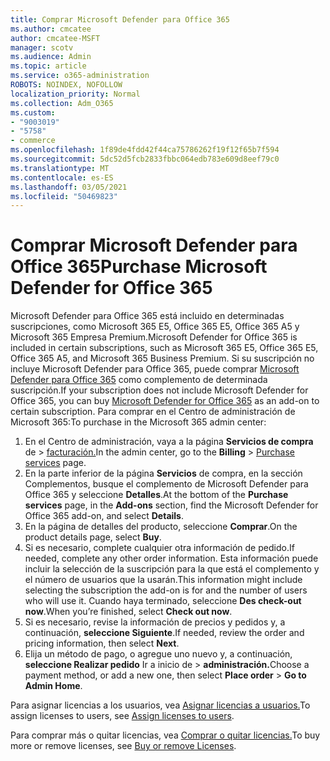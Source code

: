 ```yaml
---
title: Comprar Microsoft Defender para Office 365
ms.author: cmcatee
author: cmcatee-MSFT
manager: scotv
ms.audience: Admin
ms.topic: article
ms.service: o365-administration
ROBOTS: NOINDEX, NOFOLLOW
localization_priority: Normal
ms.collection: Adm_O365
ms.custom:
- "9003019"
- "5758"
- commerce
ms.openlocfilehash: 1f89de4fdd42f44ca75786262f19f12f65b7f594
ms.sourcegitcommit: 5dc52d5fcb2833fbbc064edb783e609d8eef79c0
ms.translationtype: MT
ms.contentlocale: es-ES
ms.lasthandoff: 03/05/2021
ms.locfileid: "50469823"
---
```

# <a name="purchase-microsoft-defender-for-office-365"></a><span data-ttu-id="ff488-102">Comprar Microsoft Defender para Office 365</span><span class="sxs-lookup"><span data-stu-id="ff488-102">Purchase Microsoft Defender for Office 365</span></span>

<span data-ttu-id="ff488-103">Microsoft Defender para Office 365 está incluido en determinadas suscripciones, como Microsoft 365 E5, Office 365 E5, Office 365 A5 y Microsoft 365 Empresa Premium.</span><span class="sxs-lookup"><span data-stu-id="ff488-103">Microsoft Defender for Office 365 is included in certain subscriptions, such as Microsoft 365 E5, Office 365 E5, Office 365 A5, and Microsoft 365 Business Premium.</span></span> <span data-ttu-id="ff488-104">Si su suscripción no incluye Microsoft Defender para Office 365, puede comprar [Microsoft Defender para Office 365](https:/www.microsoft.com/microsoft-365/exchange/advance-threat-protection?market=um#office-ProductsCompare-785zwzq) como complemento de determinada suscripción.</span><span class="sxs-lookup"><span data-stu-id="ff488-104">If your subscription does not include Microsoft Defender for Office 365, you can buy [Microsoft Defender for Office 365](https:/www.microsoft.com/microsoft-365/exchange/advance-threat-protection?market=um#office-ProductsCompare-785zwzq) as an add-on to certain subscription.</span></span> <span data-ttu-id="ff488-105">Para comprar en el Centro de administración de Microsoft 365:</span><span class="sxs-lookup"><span data-stu-id="ff488-105">To purchase in the Microsoft 365 admin center:</span></span>

1. <span data-ttu-id="ff488-106">En el Centro de administración, vaya a la página **Servicios de compra** de  >  [facturación.](https://go.microsoft.com/fwlink/p/?linkid=868433)</span><span class="sxs-lookup"><span data-stu-id="ff488-106">In the admin center, go to the **Billing** > [Purchase services](https://go.microsoft.com/fwlink/p/?linkid=868433) page.</span></span>
2. <span data-ttu-id="ff488-107">En la parte inferior de la  página **Servicios** de compra, en la sección Complementos, busque el complemento de Microsoft Defender para Office 365 y seleccione **Detalles**.</span><span class="sxs-lookup"><span data-stu-id="ff488-107">At the bottom of the **Purchase services** page, in the **Add-ons** section, find the Microsoft Defender for Office 365 add-on, and select **Details**.</span></span>
3. <span data-ttu-id="ff488-108">En la página de detalles del producto, seleccione **Comprar**.</span><span class="sxs-lookup"><span data-stu-id="ff488-108">On the product details page, select **Buy**.</span></span>
4. <span data-ttu-id="ff488-109">Si es necesario, complete cualquier otra información de pedido.</span><span class="sxs-lookup"><span data-stu-id="ff488-109">If needed, complete any other order information.</span></span> <span data-ttu-id="ff488-110">Esta información puede incluir la selección de la suscripción para la que está el complemento y el número de usuarios que la usarán.</span><span class="sxs-lookup"><span data-stu-id="ff488-110">This information might include selecting the subscription the add-on is for and the number of users who will use it.</span></span> <span data-ttu-id="ff488-111">Cuando haya terminado, seleccione **Des check-out now**.</span><span class="sxs-lookup"><span data-stu-id="ff488-111">When you’re finished, select **Check out now**.</span></span>
5. <span data-ttu-id="ff488-112">Si es necesario, revise la información de precios y pedidos y, a continuación, **seleccione Siguiente**.</span><span class="sxs-lookup"><span data-stu-id="ff488-112">If needed, review the order and pricing information, then select **Next**.</span></span>
6. <span data-ttu-id="ff488-113">Elija un método de pago, o agregue uno nuevo y, a continuación, **seleccione Realizar pedido** Ir a inicio de  >  **administración.**</span><span class="sxs-lookup"><span data-stu-id="ff488-113">Choose a payment method, or add a new one, then select **Place order** > **Go to Admin Home**.</span></span>

<span data-ttu-id="ff488-114">Para asignar licencias a los usuarios, vea [Asignar licencias a usuarios.](https://docs.microsoft.com/microsoft-365/admin/manage/assign-licenses-to-users?view=o365-worldwide)</span><span class="sxs-lookup"><span data-stu-id="ff488-114">To assign licenses to users, see [Assign licenses to users](https://docs.microsoft.com/microsoft-365/admin/manage/assign-licenses-to-users?view=o365-worldwide).</span></span>

<span data-ttu-id="ff488-115">Para comprar más o quitar licencias, vea [Comprar o quitar licencias.](https://docs.microsoft.com/microsoft-365/commerce/licenses/buy-licenses#buy-or-remove-licenses-for-your-business-subscription)</span><span class="sxs-lookup"><span data-stu-id="ff488-115">To buy more or remove licenses, see [Buy or remove Licenses](https://docs.microsoft.com/microsoft-365/commerce/licenses/buy-licenses#buy-or-remove-licenses-for-your-business-subscription).</span></span>